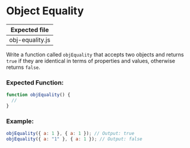 # Object Equality

| Expected file   |
| --------------- |
| obj-equality.js |

Write a function called `objEquality` that accepts two objects and returns `true` if they are identical in terms of properties and values, otherwise returns `false`.

### Expected Function:

```js
function objEquality() {
  //
}
```

### Example:

```js
objEquality({ a: 1 }, { a: 1 }); // Output: true
objEquality({ a: "1" }, { a: 1 }); // Output: false
```
